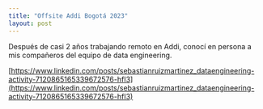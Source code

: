 ```yaml
---
title: "Offsite Addi Bogotá 2023"
layout: post
---
```


Después de casi 2 años trabajando remoto en Addi, conocí en persona a mis compañeros del equipo de data engineering.

[https://www.linkedin.com/posts/sebastianruizmartinez_dataengineering-activity-7120865165339672576-hfI3](https://www.linkedin.com/posts/sebastianruizmartinez_dataengineering-activity-7120865165339672576-hfI3)
